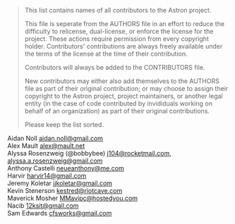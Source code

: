 > This list contains names of all contributors to the Astron project.
>
> This file is seperate from the AUTHORS file in an effort to reduce the difficulty to
> relicense, dual-license, or enforce the license for the project. These actions require
> permission from every copyright holder. Contributors' contributions are always
> freely available under the terms of the license at the time of their contribution.
>
> Contributors will always be added to the CONTRIBUTORS file.
>
> New contributors may either also add themselves to the AUTHORS file as part of their original
> contribution; or may choose to assign their copyright to the Astron project, project maintainers,
> or another legal entity (in the case of code contributed by invididuals working on behalf of an
> organization) as part of their original contributions.
>
> Please keep the list sorted.

Aidan Noll <aidan.noll@gmail.com>  
Alex Mault <alex@mault.net>  
Alyssa Rosenzweig (@bobbybee) <j104@rocketmail.com>, <alyssa.a.rosenzweig@gmail.com>  
Anthony Castelli <neueanthony@me.com>  
Harvir <harvir14@gmail.com>  
Jeremy Koletar <jjkoletar@gmail.com>  
Kevin Stenerson <kestred@riotcave.com>  
Maverick Mosher <MMavipc@hostedyou.com>  
Nacib <12ksit@gmail.com>  
Sam Edwards <cfsworks@gmail.com>  

